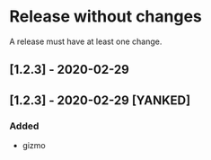 # Release without changes
A release must have at least one change.
## [1.2.3] - 2020-02-29
## [1.2.3] - 2020-02-29 [YANKED]
### Added
- gizmo
